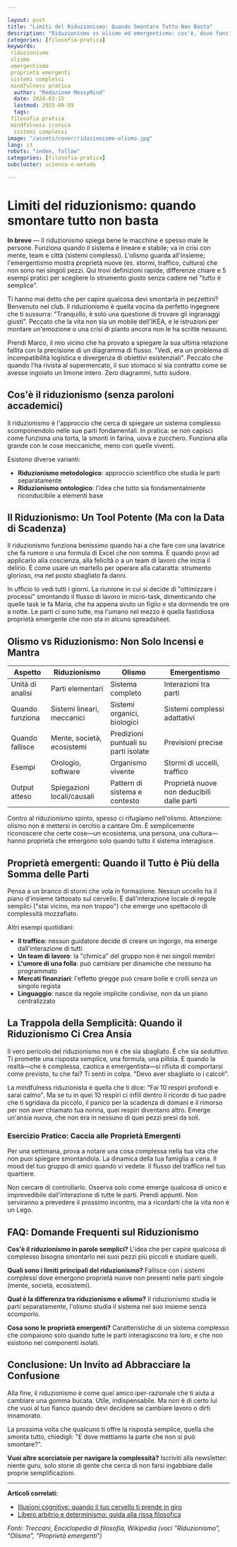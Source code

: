 ```yaml
---

layout: post
title: "Limiti del Riduzionismo: Quando Smontare Tutto Non Basta"
description: "Riduzionismo vs olismo ed emergentismo: cos'è, dove funziona e dove si rompe. Proprietà emergenti spiegate semplice con esempi pratici (traffico, team, stormi)."
categories: [filosofia-pratica]
keywords:
 riduzionismo
 olismo
 emergentismo
 proprietà emergenti
 sistemi complessi
 mindfulness pratica
  author: "Redazione MessyMind"
  date: 2024-03-15
  lastmod: 2025-09-09
  tags:
 filosofia pratica
 mindfulness ironica
  sistemi complessi
image: "/assets/cover/riduzionismo-olismo.jpg"
lang: it
robots: "index, follow"
categories: [filosofia-pratica]
subcluster: scienza-e-metodo

---
```


# Limiti del riduzionismo: quando smontare tutto non basta

**In breve** — Il riduzionismo spiega bene le macchine e spesso male le persone. Funziona quando il sistema è lineare e stabile; va in crisi con mente, team e città (sistemi complessi). L'olismo guarda all'insieme; l'emergentismo mostra proprietà nuove (es. stormi, traffico, cultura) che non sono nei singoli pezzi. Qui trovi definizioni rapide, differenze chiare e 5 esempi pratici per scegliere lo strumento giusto senza cadere nel "tutto è semplice".

Ti hanno mai detto che per capire qualcosa devi smontarla in pezzettini? Benvenuto nel club. Il riduzionismo è quella vocina da perfetto ingegnere che ti sussurra: "Tranquillo, è solo una questione di trovare gli ingranaggi giusti". Peccato che la vita non sia un mobile dell'IKEA, e le istruzioni per montare un'emozione o una crisi di pianto ancora non le ha scritte nessuno.

Prendi Marco, il mio vicino che ha provato a spiegare la sua ultima relazione fallita con la precisione di un diagramma di flusso. "Vedi, era un problema di incompatibilità logistica e divergenza di obiettivi esistenziali". Peccato che quando l'ha rivista al supermercato, il suo stomaco si sia contratto come se avesse ingoiato un limone intero. Zero diagrammi, tutto sudore.

## Cos'è il riduzionismo (senza paroloni accademici)

Il riduzionismo è l'approccio che cerca di spiegare un sistema complesso scomponendolo nelle sue parti fondamentali. In pratica: se non capisci come funziona una torta, la smonti in farina, uova e zucchero. Funziona alla grande con le cose meccaniche, meno con quelle viventi.

Esistono diverse varianti:

* **Riduzionismo metodologico**: approccio scientifico che studia le parti separatamente
* **Riduzionismo ontologico**: l'idea che tutto sia fondamentalmente riconducibile a elementi base

## Il Riduzionismo: Un Tool Potente (Ma con la Data di Scadenza)

Il riduzionismo funziona benissimo quando hai a che fare con una lavatrice che fa rumore o una formula di Excel che non somma. È quando provi ad applicarlo alla coscienza, alla felicità o a un team di lavoro che inizia il delirio. È come usare un martello per operare alla cataratta: strumento glorioso, ma nel posto sbagliato fa danni.

In ufficio lo vedi tutti i giorni. La riunione in cui si decide di "ottimizzare i processi" smontando il flusso di lavoro in micro-task, dimenticando che quelle task le fa Maria, che ha appena avuto un figlio e sta dormendo tre ore a notte. Le parti ci sono tutte, ma l'umano nel mezzo è quella fastidiosa proprietà emergente che non sta in alcuno spreadsheet.

## Olismo vs Riduzionismo: Non Solo Incensi e Mantra

| Aspetto          | Riduzionismo               | Olismo                               | Emergentismo                               |
| ---------------- | -------------------------- | ------------------------------------ | ------------------------------------------ |
| Unità di analisi | Parti elementari           | Sistema completo                     | Interazioni tra parti                      |
| Quando funziona  | Sistemi lineari, meccanici | Sistemi organici, biologici          | Sistemi complessi adattativi               |
| Quando fallisce  | Mente, società, ecosistemi | Predizioni puntuali su parti isolate | Previsioni precise                         |
| Esempi           | Orologio, software         | Organismo vivente                    | Stormi di uccelli, traffico                |
| Output atteso    | Spiegazioni locali/causali | Pattern di sistema e contesto        | Proprietà nuove non deducibili dalle parti |

Contro al riduzionismo spinto, spesso ci rifugiamo nell'olismo. Attenzione: olismo non è mettersi in cerchio a cantare Om. È semplicemente riconoscere che certe cose—un ecosistema, una persona, una cultura—hanno proprietà che emergono solo quando tutto il sistema interagisce.

## Proprietà emergenti: Quando il Tutto è Più della Somma delle Parti

Pensa a un branco di storni che vola in formazione. Nessun uccello ha il piano d'insieme tattooato sul cervello. È dall'interazione locale di regole semplici ("stai vicino, ma non troppo") che emerge uno spettacolo di complessità mozzafiato.

Altri esempi quotidiani:

* **Il traffico**: nessun guidatore decide di creare un ingorgo, ma emerge dall'interazione di tutti
* **Un team di lavoro**: la "chimica" del gruppo non è nei singoli membri
* **L'umore di una folla**: può cambiare per dinamiche che nessuno ha programmato
* **Mercati finanziari**: l'effetto gregge può creare bolle e crolli senza un singolo regista
* **Linguaggio**: nasce da regole implicite condivise, non da un piano centralizzato

## La Trappola della Semplicità: Quando il Riduzionismo Ci Crea Ansia

Il vero pericolo del riduzionismo non è che sia sbagliato. È che sia *seduttivo*. Ti promette una risposta semplice, una formula, una pillola. E quando la realtà—che è complessa, caotica e emergentista—si rifiuta di comportarsi come previsto, tu che fai? Ti senti in colpa. "Devo aver sbagliato io i calcoli".

La mindfulness riduzionista è quella che ti dice: "Fai 10 respiri profondi e sarai calmo". Ma se tu in quei 10 respiri ci infili dentro il ricordo di tuo padre che ti sgridava da piccolo, il panico per la scadenza di domani e il rimorso per non aver chiamato tua nonna, quei respiri diventano altro. Emerge un'ansia nuova, che non era in nessuno di quei pezzi presi da soli.

### Esercizio Pratico: Caccia alle Proprietà Emergenti

Per una settimana, prova a notare una cosa complessa nella tua vita che non puoi spiegare smontandola. La dinamica della tua famiglia a cena. Il mood del tuo gruppo di amici quando vi vedete. Il flusso del traffico nel tuo quartiere.

Non cercare di controllarlo. Osserva solo come emerge qualcosa di unico e imprevedibile dall'interazione di tutte le parti. Prendi appunti. Non serviranno a prevedere il prossimo incontro, ma a ricordarti che la vita non è un Lego.

## FAQ: Domande Frequenti sul Riduzionismo

**Cos'è il riduzionismo in parole semplici?**
L'idea che per capire qualcosa di complesso bisogna smontarlo nei suoi pezzi più piccoli e studiare quelli.

**Quali sono i limiti principali del riduzionismo?**
Fallisce con i sistemi complessi dove emergono proprietà nuove non presenti nelle parti singole (mente, società, ecosistemi).

**Qual è la differenza tra riduzionismo e olismo?**
Il riduzionismo studia le parti separatamente, l'olismo studia il sistema nel suo insieme senza scomporlo.

**Cosa sono le proprietà emergenti?**
Caratteristiche di un sistema complesso che compaiono solo quando tutte le parti interagiscono tra loro, e che non esistono nei componenti isolati.

## Conclusione: Un Invito ad Abbracciare la Confusione

Alla fine, il riduzionismo è come quel amico iper-razionale che ti aiuta a cambiare una gomma bucata. Utile, indispensabile. Ma non è di certo lui che vuoi al tuo fianco quando devi decidere se cambiare lavoro o dirti innamorato.

La prossima volta che qualcuno ti offre la risposta semplice, quella che smonta tutto, chiedigli: "E dove mettiamo la parte che non si può smontare?".

**Vuoi altre scorciatoie per navigare la complessità?** Iscriviti alla newsletter: niente guru, solo storie di gente che cerca di non farsi ingabbiare dalle proprie semplificazioni.

---

**Articoli correlati:**

* [Illusioni cognitive: quando il tuo cervello ti prende in giro](/illusioni-cognitive/)
* [Libero arbitrio e determinismo: guida alla rissa filosofica](/libero-arbitrio-determinismo/)

*Fonti: Treccani, Enciclopedia di filosofia, Wikipedia (voci "Riduzionismo", "Olismo", "Proprietà emergenti")*

<script type="application/ld+json">
{
  "@context": "https://schema.org",
  "@type": "BlogPosting",
  "headline": "Limiti del Riduzionismo: Quando Smontare Tutto Non Basta",
  "description": "Riduzionismo vs olismo ed emergentismo: cos'è, dove funziona e dove si rompe. Proprietà emergenti spiegate semplice con esempi pratici (traffico, team, stormi).",
  "inLanguage": "it",
  "author": {
    "@type": "Person",
    "name": "Redazione MessyMind"
  },
  "datePublished": "2024-03-15",
  "dateModified": "2025-09-09",
  "mainEntityOfPage": "https://messymind.it/limiti-riduzionismo-vs-olismo-emergentismo/",
  "image": "https://messymind.it/assets/cover/riduzionismo-olismo.jpg",
  "keywords": ["riduzionismo", "olismo", "emergentismo", "proprietà emergenti", "sistemi complessi", "mindfulness pratica"],
  "about": [
    {"@type": "Thing", "name": "Riduzionismo"},
    {"@type": "Thing", "name": "Olismo"},
    {"@type": "Thing", "name": "Emergentismo"},
    {"@type": "Thing", "name": "Proprietà emergenti"},
    {"@type": "Thing", "name": "Sistemi complessi"}
  ]
}
</script>

<script type="application/ld+json">
{
  "@context": "https://schema.org",
  "@type": "FAQPage",
  "mainEntity": [
    {
      "@type": "Question",
      "name": "Cos'è il riduzionismo in parole semplici?",
      "acceptedAnswer": {
        "@type": "Answer",
        "text": "L'idea che per capire qualcosa di complesso bisogna smontarlo nei suoi pezzi più piccoli e studiare quelli."
      }
    },
    {
      "@type": "Question",
      "name": "Quali sono i limiti principali del riduzionismo?",
      "acceptedAnswer": {
        "@type": "Answer",
        "text": "Fallisce con i sistemi complessi dove emergono proprietà nuove non presenti nelle parti singole (mente, società, ecosistemi)."
      }
    },
    {
      "@type": "Question",
      "name": "Qual è la differenza tra riduzionismo e olismo?",
      "acceptedAnswer": {
        "@type": "Answer",
        "text": "Il riduzionismo studia le parti separatamente, l'olismo studia il sistema nel suo insieme senza scomporlo."
      }
    },
    {
      "@type": "Question",
      "name": "Cosa sono le proprietà emergenti?",
      "acceptedAnswer": {
        "@type": "Answer",
        "text": "Caratteristiche di un sistema complesso che compaiono solo quando tutte le parti interagiscono tra loro, e che non esistono nei componenti isolati."
      }
    }
  ]
}
</script>
